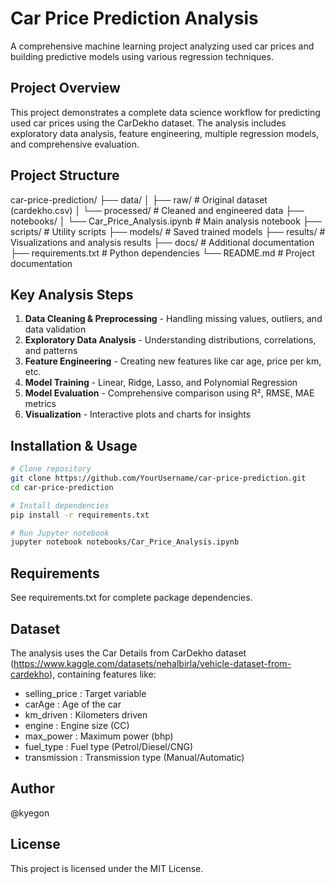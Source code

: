 # Car Price Prediction Analysis

A comprehensive machine learning project analyzing used car prices and building predictive models using various regression techniques.

## Project Overview

This project demonstrates a complete data science workflow for predicting used car prices using the CarDekho dataset. The analysis includes exploratory data analysis, feature engineering, multiple regression models, and comprehensive evaluation.

##  Project Structure

car-price-prediction/
├── data/
│ ├── raw/ # Original dataset (cardekho.csv)
│ └── processed/ # Cleaned and engineered data
├── notebooks/
│ └── Car_Price_Analysis.ipynb # Main analysis notebook
├── scripts/ # Utility scripts
├── models/ # Saved trained models
├── results/ # Visualizations and analysis results
├── docs/ # Additional documentation
├── requirements.txt # Python dependencies
└── README.md # Project documentation


## Key Analysis Steps

1. **Data Cleaning & Preprocessing** - Handling missing values, outliers, and data validation
2. **Exploratory Data Analysis** - Understanding distributions, correlations, and patterns
3. **Feature Engineering** - Creating new features like car age, price per km, etc.
4. **Model Training** - Linear, Ridge, Lasso, and Polynomial Regression
5. **Model Evaluation** - Comprehensive comparison using R², RMSE, MAE metrics
6. **Visualization** - Interactive plots and charts for insights

## Installation & Usage

```bash
# Clone repository
git clone https://github.com/YourUsername/car-price-prediction.git
cd car-price-prediction

# Install dependencies
pip install -r requirements.txt

# Run Jupyter notebook
jupyter notebook notebooks/Car_Price_Analysis.ipynb
```

## Requirements
See requirements.txt for complete package dependencies.

## Dataset
The analysis uses the Car Details from CarDekho dataset (https://www.kaggle.com/datasets/nehalbirla/vehicle-dataset-from-cardekho), containing features like:

- selling_price : Target variable
- carAge : Age of the car
- km_driven : Kilometers driven
- engine : Engine size (CC)
- max_power : Maximum power (bhp)
- fuel_type : Fuel type (Petrol/Diesel/CNG)
- transmission : Transmission type (Manual/Automatic)
  
## Author
@kyegon

## License
This project is licensed under the MIT License.
